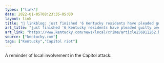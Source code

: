 ```yaml
---
types: ["link"]
date: 2022-01-05T08:23:35-05:00
layout: link
title: "🔗 linkblog: just finished '6 Kentucky residents have pleaded guilty over Capitol riot | Lexington Herald Leader'"
art_title: "just finished '6 Kentucky residents have pleaded guilty over Capitol riot | Lexington Herald Leader"
art_link: "https://www.kentucky.com/news/local/crime/article256911262.html"
source: ["kentucky.com"]
tags: ["Kentucky","Capitol riot"]
---
```

A reminder of local involvement in the Capitol attack.

